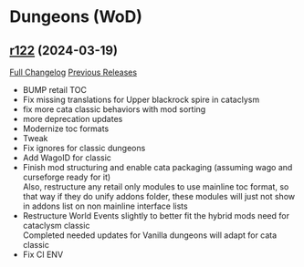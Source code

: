 # <DBM Mod> Dungeons (WoD)

## [r122](https://github.com/DeadlyBossMods/DBM-Dungeons/tree/r122) (2024-03-19)
[Full Changelog](https://github.com/DeadlyBossMods/DBM-Dungeons/compare/r121...r122) [Previous Releases](https://github.com/DeadlyBossMods/DBM-Dungeons/releases)

- BUMP retail TOC  
- Fix missing translations for Upper blackrock spire in cataclysm  
- fix more cata classic behaviors with mod sorting  
- more deprecation updates  
- Modernize toc formats  
- Tweak  
- Fix ignores for classic dungeons  
- Add WagoID for classic  
- Finish mod structuring and enable cata packaging (assuming wago and curseforge ready for it)  
    Also, restructure any retail only modules to use mainline toc format, so that way if they do unify addons folder, these modules will just not show in addons list on non mainline interface lists  
- Restructure World Events slightly to better fit the hybrid mods need for cataclysm classic  
    Completed needed updates for Vanilla dungeons will adapt for cata classic  
- Fix CI ENV  
